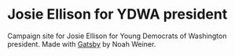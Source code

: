 # Josie Ellison for YDWA president

Campaign site for Josie Ellison for Young Democrats of Washington president. Made with [Gatsby](https://gatsbyjs.org) by Noah Weiner.

